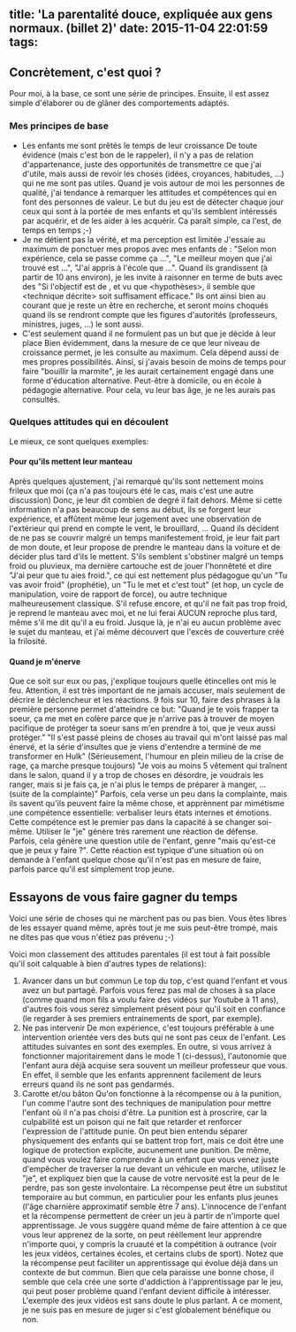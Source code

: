 title: 'La parentalité douce, expliquée aux gens normaux. (billet 2)'
date: 2015-11-04 22:01:59
tags:
---

Concrètement, c'est quoi ?
--------------------------

Pour moi, à la base, ce sont une série de principes.
Ensuite, il est assez simple d'élaborer ou de glâner des comportements adaptés.

### Mes principes de base

* Les enfants me sont prêtés le temps de leur croissance
De toute évidence (mais c'est bon de le rappeler), il n'y a pas de relation d'appartenance, juste des opportunités de transmettre ce que j'ai d'utile, mais aussi de revoir les choses (idées, croyances, habitudes, ...) qui ne me sont pas utiles.
Quand je vois autour de moi les personnes de qualité, j'ai tendance à remarquer les attitudes et compétences qui en font des personnes de valeur. Le but du jeu est de détecter chaque jour ceux qui sont à la portée de mes enfants et qu'ils semblent intéressés par acquérir, et de les aider à les acquérir.
Ca paraît simple, ca l'est, de temps en temps ;-)
* Je ne détient pas la vérité, et ma perception est limitée
J'essaie au maximum de ponctuer mes propos avec mes enfants de : "Selon mon expérience, cela se passe comme ça ...", "Le meilleur moyen que j'ai trouvé est ...", "J'ai appris à l'école que ...". Quand ils grandissent (à partir de 10 ans environ), je les invite à raisonner en terme de buts avec des "Si l'objectif est de <objectif>, et vu que <hypothèses>, il semble que <technique décrite> soit suffisament efficace."
Ils ont ainsi bien au courant que je reste un être en recherche, et seront moins choqués quand ils se rendront compte que les figures d'autorités (professeurs, ministres, juges, ...) le sont aussi.
* C'est seulement quand il ne formulent pas un but que je décide à leur place
Bien évidemment, dans la mesure de ce que leur niveau de croissance permet, je les consulte au maximum. Cela dépend aussi de mes propres possibilités. Ainsi, si j'avais besoin de moins de temps pour faire "bouillir la marmite", je les aurait certainement engagé dans une forme d'éducation alternative. Peut-être à domicile, ou en école à pédagogie alternative. Pour cela, vu leur bas âge, je ne les aurais pas consultés.

### Quelques attitudes qui en découlent

Le mieux, ce sont quelques exemples:
#### Pour qu'ils mettent leur manteau
Après quelques ajustement, j'ai remarqué qu'ils sont nettement moins frileux que moi (ça n'a pas toujours été le cas, mais c'est une autre discussion)
Donc, je leur dit combien de degré il fait dehors. Même si cette information n'a pas beaucoup de sens au début, ils se forgent leur expérience, et affûtent même leur jugement avec une observation de l'extérieur qui prend en compte le vent, le brouillard, ...
Quand ils décident de ne pas se couvrir malgré un temps manifestement froid, je leur fait part de mon doute, et leur propose de prendre le manteau dans la voiture et de décider plus tard d'ils le mettent.
S'ils semblent s'obstiner malgré un temps froid ou pluvieux, ma dernière cartouche est de jouer l'honnêteté et dire "J'ai peur que tu aies froid.", ce qui est nettement plus pédagogue qu'un "Tu vas avoir froid" (prophétie), un "Tu le met et c'est tout" (et hop, un cycle de manipulation, voire de rapport de force), ou autre technique malheureusement classique. S'il refuse encore, et qu'il ne fait pas trop froid, je reprend le manteau avec moi, et ne lui ferai AUCUN reproche plus tard, même s'il me dit qu'il a eu froid.
Jusque là, je n'ai eu aucun problème avec le sujet du manteau, et j'ai même découvert que l'excès de couverture créé la frilosité.
#### Quand je m'énerve
Que ce soit sur eux ou pas, j'explique toujours quelle étincelles ont mis le feu.
Attention, il est très important de ne jamais accuser, mais seulement de décrire le déclencheur et les réactions. 9 fois sur 10, faire des phrases à la première personne permet d'atteindre ce but:
"Quand je te vois frapper ta soeur, ça me met en colère parce que je n'arrive pas à trouver de moyen pacifique de protéger ta soeur sans m'en prendre à toi, que je veux aussi protéger."
"Il s'est passé pleins de choses au travail qui m'ont laissé pas mal énervé, et la série d'insultes que je viens d'entendre a terminé de me transformer en Hulk" (Sérieusement, l'humour en plein milieu de la crise de rage, ça marche presque toujours)
"Je vois au moins 5 vêtement qui traînent dans le salon, quand il y a trop de choses en désordre, je voudrais les ranger, mais si je fais ça, je n'ai plus le temps de préparer à manger, ... (suite de la complainte)"
Parfois, cela verse un peu dans la complainte, mais ils savent qu'ils peuvent faire la même chose, et apprènnent par mimétisme une compétence essentielle: verbaliser leurs états internes et émotions. Cette compétence est le premier pas dans la capacité à se changer soi-même.
Utiliser le "je" génère très rarement une réaction de défense. Parfois, cela génère une question utile de l'enfant, genre "mais qu'est-ce que je peux y faire ?". Cette réaction est typique d'une situation où on demande à l'enfant quelque chose qu'il n'est pas en mesure de faire, parfois parce qu'il est simplement trop jeune.

Essayons de vous faire gagner du temps
--------------------------------------

Voici une série de choses qui ne marchent pas ou pas bien. Vous êtes libres de les essayer quand même, après tout je me suis peut-être trompé, mais ne dites pas que vous n'étiez pas prévenu ;-)

Voici mon classement des attitudes parentales (il est tout à fait possible qu'il soit calquable à bien d'autres types de relations):
1. Avancer dans un but commun
Le top du top, c'est quand l'enfant et vous avez un but partagé. Parfois vous ferez pas mal de choses à sa place (comme quand mon fils a voulu faire des vidéos sur Youtube à 11 ans), d'autres fois vous serez simplement présent pour qu'il soit en confiance (le regarder à ses premiers entrainements de sport, par exemple).
2. Ne pas intervenir
De mon expérience, c'est toujours préférable à une intervention orientée vers des buts qui ne sont pas ceux de l'enfant. Les attitudes suivantes en sont des exemples.
En outre, si vous arrivez à fonctionner majoritairement dans le mode 1 (ci-dessus), l'autonomie que l'enfant aura déjà acquise sera souvent un meilleur professeur que vous. En effet, il semble que les enfants apprennent facilement de leurs erreurs quand ils ne sont pas gendarmés.
3. Carotte et/ou bâton
Qu'on fonctionne à la récompense ou à la punition, l'un comme l'autre sont des techniques de manipulation pour mettre l'enfant où il n'a pas choisi d'être.
La punition est à proscrire, car la culpabilité est un poison qui ne fait que retarder et renforcer l'expression de l'attitude punie. On peut bien entendu séparer physiquement des enfants qui se battent trop fort, mais ce doit être une logique de protection explicite, aucunement une punition. De même, quand vous voulez faire comprendre à un enfant que vous venez juste d'empêcher de traverser la rue devant un véhicule en marche, utilisez le "je", et expliquez bien que la cause de votre nervosité est la peur de le perdre, pas son geste involontaire.
La récompense peut être un substitut temporaire au but commun, en particulier pour les enfants plus jeunes (l'âge charnière approximatif semble être 7 ans). L'innocence de l'enfant et la récompense permettent de créer un jeu à partir de n'importe quel apprentissage. Je vous suggère quand même de faire attention à ce que vous leur apprenez de la sorte, on peut réèllement leur apprendre n'importe quoi, y compris la cruauté et la compétition à outrance (voir les jeux vidéos, certaines écoles, et certains clubs de sport).
Notez que la récompense peut faciliter un apprentissage qui évolue déjà dans un contexte de but commun. Bien que cela paraisse une bonne chose, il semble que cela crée une sorte d'addiction à l'apprentissage par le jeu, qui peut poser problème quand l'enfant devient difficile à intéresser. L'exemple des jeux vidéos est sans doute le plus parlant. A ce moment, je ne suis pas en mesure de juger si c'est globalement bénéfique ou non.
